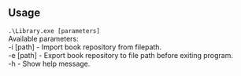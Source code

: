 ## Usage
<code>.\Library.exe [parameters]</code><br>
Available parameters:<br>
-i [path] - Import book repository from filepath.<br>
-e [path] - Export book repository to file path before exiting program.<br>
-h - Show help message.
